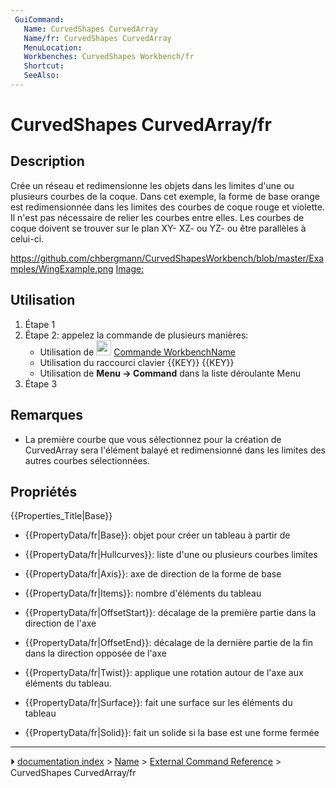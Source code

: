 ```yaml
---
 GuiCommand:
   Name: CurvedShapes CurvedArray
   Name/fr: CurvedShapes CurvedArray
   MenuLocation: 
   Workbenches: CurvedShapes Workbench/fr
   Shortcut: 
   SeeAlso: 
---
```


# CurvedShapes CurvedArray/fr

## Description

Crée un réseau et redimensionne les objets dans les limites d\'une ou plusieurs courbes de la coque. Dans cet exemple, la forme de base orange est redimensionnée dans les limites des courbes de coque rouge et violette. Il n\'est pas nécessaire de relier les courbes entre elles. Les courbes de coque doivent se trouver sur le plan XY- XZ- ou YZ- ou être parallèles à celui-ci.

<https://github.com/chbergmann/CurvedShapesWorkbench/blob/master/Examples/WingExample.png> [Image:](Image:.md)

## Utilisation

1.  Étape 1
2.  Étape 2: appelez la commande de plusieurs manières:
    -   Utilisation de <img alt="" src=images/WorkbenchName_Command.svg  style="width:24px;"> [Commande WorkbenchName](WorkbenchName_Command/fr.md)
    -   Utilisation du raccourci clavier {{KEY}} {{KEY}}
    -   Utilisation de **Menu → Command** dans la liste déroulante Menu
3.  Étape 3

## Remarques

-   La première courbe que vous sélectionnez pour la création de CurvedArray sera l\'élément balayé et redimensionné dans les limites des autres courbes sélectionnées.

## Propriétés


{{Properties_Title|Base}}

-    {{PropertyData/fr|Base}}: objet pour créer un tableau à partir de

-    {{PropertyData/fr|Hullcurves}}: liste d\'une ou plusieurs courbes limites

-    {{PropertyData/fr|Axis}}: axe de direction de la forme de base

-    {{PropertyData/fr|Items}}: nombre d\'éléments du tableau

-    {{PropertyData/fr|OffsetStart}}: décalage de la première partie dans la direction de l\'axe

-    {{PropertyData/fr|OffsetEnd}}: décalage de la dernière partie de la fin dans la direction opposée de l\'axe

-    {{PropertyData/fr|Twist}}: applique une rotation autour de l\'axe aux éléments du tableau.

-    {{PropertyData/fr|Surface}}: fait une surface sur les éléments du tableau

-    {{PropertyData/fr|Solid}}: fait un solide si la base est une forme fermée



---
⏵ [documentation index](../README.md) > [Name](Category_Name.md) > [External Command Reference](Category_External%20Command%20Reference.md) > CurvedShapes CurvedArray/fr
